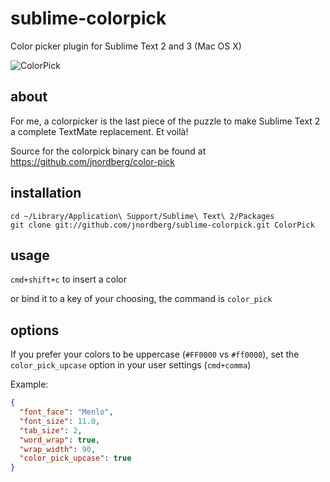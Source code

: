 # sublime-colorpick

Color picker plugin for Sublime Text 2 and 3 (Mac OS X)

![ColorPick](http://xn--bl-wia.se/2dd90c2d73.png)

## about

For me, a colorpicker is the last piece of the puzzle to make Sublime Text 2 a complete
TextMate replacement. Et voilà!

Source for the colorpick binary can be found at https://github.com/jnordberg/color-pick

## installation

    cd ~/Library/Application\ Support/Sublime\ Text\ 2/Packages
    git clone git://github.com/jnordberg/sublime-colorpick.git ColorPick

## usage

`cmd+shift+c` to insert a color

or bind it to a key of your choosing, the command is `color_pick`

## options

If you prefer your colors to be uppercase (`#FF0000` vs `#ff0000`), set the `color_pick_upcase` option in your user settings (`cmd+comma`)

Example:

```json
{
  "font_face": "Menlo",
  "font_size": 11.0,
  "tab_size": 2,
  "word_wrap": true,
  "wrap_width": 90, 
  "color_pick_upcase": true
}
```